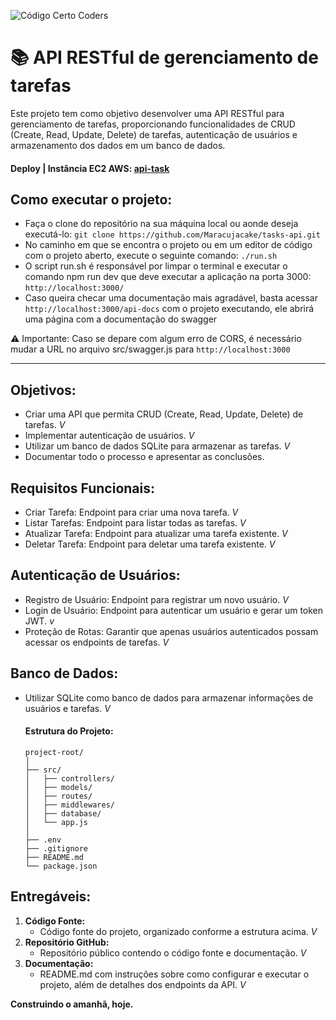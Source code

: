 ![Código Certo Coders](https://utfs.io/f/3b2340e8-5523-4aca-a549-0688fd07450e-j4edu.jfif)

# 📚 API RESTful de gerenciamento de tarefas
Este projeto tem como objetivo desenvolver uma API RESTful para gerenciamento de tarefas, proporcionando funcionalidades de CRUD (Create, Read, Update, Delete) de tarefas, autenticação de usuários e armazenamento dos dados em um banco de dados.

#### Deploy | Instância EC2 AWS: <a href="http://15.228.15.213:3000/api-docs/">api-task</a>

## Como executar o projeto: 
- Faça o clone do repositório na sua máquina local ou aonde deseja executá-lo: ```git clone https://github.com/Maracujacake/tasks-api.git```
- No caminho em que se encontra o projeto ou em um editor de código com o projeto aberto, execute o seguinte comando: ```./run.sh```
- O script run.sh é responsável por limpar o terminal e executar o comando npm run dev que deve executar a aplicação na porta 3000: ```http://localhost:3000/```
- Caso queira checar uma documentação mais agradável, basta acessar ```http://localhost:3000/api-docs``` com o projeto executando, ele abrirá uma página com a documentação do swagger

⚠️ Importante: Caso se depare com algum erro de CORS, é necessário mudar a URL no arquivo src/swagger.js para ```http://localhost:3000```


---

## Objetivos:
- Criar uma API que permita CRUD (Create, Read, Update, Delete) de tarefas. _V_
- Implementar autenticação de usuários. _V_
- Utilizar um banco de dados SQLite para armazenar as tarefas. _V_
- Documentar todo o processo e apresentar as conclusões.

## Requisitos Funcionais:
- Criar Tarefa: Endpoint para criar uma nova tarefa. _V_
- Listar Tarefas: Endpoint para listar todas as tarefas. _V_
- Atualizar Tarefa: Endpoint para atualizar uma tarefa existente. _V_
- Deletar Tarefa: Endpoint para deletar uma tarefa existente. _V_

## Autenticação de Usuários:
- Registro de Usuário: Endpoint para registrar um novo usuário. _V_
- Login de Usuário: Endpoint para autenticar um usuário e gerar um token JWT. _v_
- Proteção de Rotas: Garantir que apenas usuários autenticados possam acessar os endpoints de tarefas. _V_

## Banco de Dados:
- Utilizar SQLite como banco de dados para armazenar informações de usuários e tarefas. _V_

   #### Estrutura do Projeto:
   ```plaintext
   project-root/
   │
   ├── src/
   │   ├── controllers/
   │   ├── models/
   │   ├── routes/
   │   ├── middlewares/
   │   ├── database/
   │   └── app.js
   │
   ├── .env
   ├── .gitignore
   ├── README.md
   └── package.json
   ```
## Entregáveis:
   1. **Código Fonte:**
      - Código fonte do projeto, organizado conforme a estrutura acima. _V_
   2. **Repositório GitHub:**
      - Repositório público contendo o código fonte e documentação. _V_
   3. **Documentação:**
      - README.md com instruções sobre como configurar e executar o projeto, além de detalhes dos endpoints da API. _V_

**Construindo o amanhã, hoje.**
